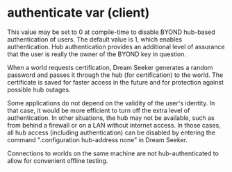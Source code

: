 # authenticate var (client)


This value may be set to 0 at compile-time to disable BYOND
hub-based authentication of users. The default value is 1, which enables
authentication. Hub authentication provides an additional level of
assurance that the user is really the owner of the BYOND key in
question. 

When a world requests certification, Dream Seeker
generates a random password and passes it through the hub (for
certification) to the world. The certificate is saved for faster access
in the future and for protection against possible hub outages.


Some applications do not depend on the validity of the user\'s
identity. In that case, it would be more efficient to turn off the extra
level of authentication. In other situations, the hub may not be
available, such as from behind a firewall or on a LAN without internet
access. In those cases, all hub access (including authentication) can be
disabled by entering the command \".configuration hub-address none\" in
Dream Seeker. 

Connections to worlds on the same machine are not
hub-authenticated to allow for convenient offline testing.